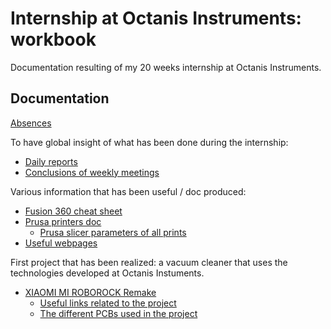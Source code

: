 # Internship at Octanis Instruments: workbook

Documentation resulting of my 20 weeks internship at Octanis Instruments.

## Documentation

[Absences](./docs/absences.md)


To have global insight of what has been done during the internship:
- [Daily reports](./docs/dailyReports.md)
- [Conclusions of weekly meetings](./docs/weekly.md)


Various information that has been useful / doc produced:

- [Fusion 360 cheat sheet](./docs/apps/3D/fusion360/fusion360CheatSheet.md)
- [Prusa printers doc](./docs/apps/3D/3D-printing/printers.md)
  - [Prusa slicer parameters of all prints](./docs/apps/3D/3D-printing/printsParameters.md)
- [Useful webpages](./docs/links.md)

First project that has been realized: a vacuum cleaner that uses the technologies developed at Octanis Instuments.
- [XIAOMI MI ROBOROCK Remake](./xiaomiRemake/xiaomiRemake.md)
  - [Useful links related to the project](./xiaomiRemake/docs/refs.md)
  - [The different PCBs used in the project](./xiaomiRemake/docs/pcb/pcb.md)

